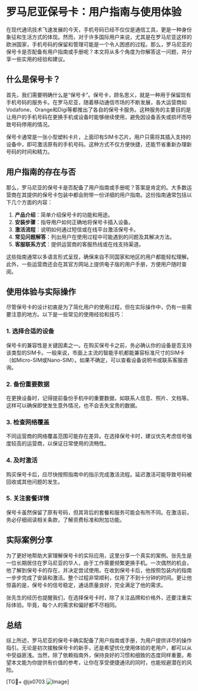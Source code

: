 # 罗马尼亚保号卡：用户指南与使用体验

在现代通讯技术飞速发展的今天，手机号码已经不仅仅是通信工具，更是一种身份象征和生活方式的体现。然而，对于许多国际用户来说，尤其是在罗马尼亚这样的欧洲国家，手机号码的保留和管理可能是一个令人困惑的过程。那么，罗马尼亚的保号卡是否配备有用户指南或手册呢？本文将从多个角度为你解答这一问题，并分享一些实用的经验和建议。

## 什么是保号卡？

首先，我们需要明确什么是“保号卡”。保号卡，顾名思义，就是一种用于保留现有手机号码的服务卡。在罗马尼亚，随着移动通信市场的不断发展，各大运营商如Vodafone、Orange和Digi等都推出了各自的保号卡服务。这种服务的主要目的是让用户的手机号码在更换手机或设备时能够继续使用，避免因设备丢失或损坏而导致号码停用的情况。

保号卡通常是一张小型塑料卡片，上面印有SIM卡芯片。用户只需将其插入支持的设备中，即可激活原有的手机号码。这种方式不仅方便快捷，还能节省重新办理新号码的时间和精力。

## 用户指南的存在与否

那么，罗马尼亚的保号卡是否配备了用户指南或手册呢？答案是肯定的。大多数运营商在其提供的保号卡包装中都会附带一份详细的用户指南。这份指南通常包括以下几个方面的内容：

1. **产品介绍**：简单介绍保号卡的功能和用途。
2. **安装步骤**：指导用户如何正确地将保号卡插入设备。
3. **激活流程**：说明如何通过短信或在线平台激活保号卡。
4. **常见问题解答**：列出用户在使用过程中可能遇到的问题及其解决方法。
5. **客服联系方式**：提供运营商的客服热线或在线支持渠道。

这些指南通常以多语言形式呈现，确保来自不同国家和地区的用户都能轻松理解。此外，一些运营商还会在其官方网站上提供电子版的用户手册，方便用户随时查阅。

## 使用体验与实际操作

尽管保号卡的设计初衷是为了简化用户的使用过程，但在实际操作中，仍有一些需要注意的地方。以下是一些常见的使用经验和技巧：

### 1. **选择合适的设备**
   保号卡的兼容性是关键因素之一。在购买保号卡之前，务必确认你的设备是否支持该类型的SIM卡。一般来说，市面上主流的智能手机都能兼容标准尺寸的SIM卡（如Micro-SIM或Nano-SIM）。如果不确定，可以查看设备说明书或联系客服咨询。

### 2. **备份重要数据**
   在更换设备时，记得提前备份手机中的重要数据，如联系人信息、照片、文档等。这样可以确保即使发生意外情况，也不会丢失宝贵的数据。

### 3. **检查网络覆盖**
   不同运营商的网络覆盖范围可能存在差异。在选择保号卡时，建议优先考虑信号强度较高的运营商，以保证日常使用的流畅性。

### 4. **及时激活**
   购买保号卡后，应尽快按照指南中的指示完成激活流程。延迟激活可能导致号码被回收或其他问题的发生。

### 5. **关注套餐详情**
   保号卡虽然保留了原有号码，但其背后的套餐和服务可能会有所不同。在激活前，务必仔细阅读相关条款，了解资费标准和附加功能。

## 实际案例分享

为了更好地帮助大家理解保号卡的实际应用，这里分享一个真实的案例。张先生是一位长期居住在罗马尼亚的华人，由于工作需要频繁更换手机。一次偶然的机会，他了解到保号卡的存在，并决定尝试使用。在收到保号卡后，他按照包装内的指南一步步完成了安装和激活。整个过程非常顺利，仅用了不到十分钟的时间。更让他惊喜的是，保号卡的信号稳定，通话质量良好，完全满足了他的需求。

张先生的经历也提醒我们，在选择保号卡时，除了关注品牌和价格外，还要注重实际体验。毕竟，每个人的需求和偏好都不尽相同。

## 总结

综上所述，罗马尼亚的保号卡确实配备了用户指南或手册，为用户提供详尽的操作指引。无论是初次接触保号卡的新手，还是希望优化使用体验的老用户，都可以从中受益匪浅。当然，除了依赖指南外，保持良好的习惯和细致的态度同样重要。希望本文能为你提供有价值的参考，让你在享受便捷通讯的同时，也能规避潜在的风险。

[TG💪+ @jx0703 ![Image](https://github.com/user-attachments/assets/dbca1d08-cadb-493c-b0ec-ad6f7a83f270)]